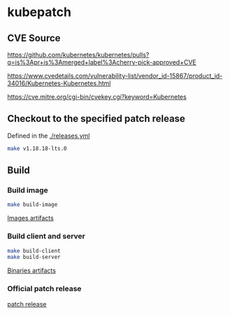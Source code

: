 # kubepatch

## CVE Source

https://github.com/kubernetes/kubernetes/pulls?q=is%3Apr+is%3Amerged+label%3Acherry-pick-approved+CVE

https://www.cvedetails.com/vulnerability-list/vendor_id-15867/product_id-34016/Kubernetes-Kubernetes.html

https://cve.mitre.org/cgi-bin/cvekey.cgi?keyword=Kubernetes

## Checkout to the specified patch release

Defined in the [./releases.yml](https://github.com/klts-io/kubepatch/blob/master/releases.yml)

``` bash
make v1.18.18-lts.0
```

## Build

### Build image

``` bash
make build-image
```

[Images artifacts](https://github.com/orgs/klts-io/packages?repo_name=kubepatch)

### Build client and server

``` bash
make build-client
make build-server
```

[Binaries artifacts](https://github.com/klts-io/kubepatch/releases)

### Official patch release

[patch release](https://kubernetes.io/releases/patch-releases/)
